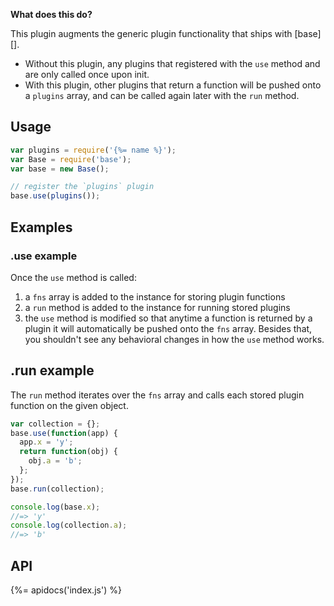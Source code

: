 **What does this do?**

This plugin augments the generic plugin functionality that ships with [base][]. 

- Without this plugin, any plugins that registered with the `use` method and are only called once upon init.
- With this plugin, other plugins that return a function will be pushed onto a `plugins` array, and can be called again later with the `run` method.

## Usage

```js
var plugins = require('{%= name %}');
var Base = require('base');
var base = new Base();

// register the `plugins` plugin
base.use(plugins());
```

## Examples

### .use example

Once the `use` method is called:

1. a `fns` array is added to the instance for storing plugin functions
1. a `run` method is added to the instance for running stored plugins
1. the `use` method is modified so that anytime a function is returned by a plugin it will automatically be pushed onto the `fns` array. Besides that, you shouldn't see any behavioral changes in how the `use` method works.

## .run example

The `run` method iterates over the `fns` array and calls each stored plugin function on the given object.

```js
var collection = {};
base.use(function(app) {
  app.x = 'y';
  return function(obj) {
    obj.a = 'b';
  };
});
base.run(collection);

console.log(base.x);
//=> 'y'
console.log(collection.a);
//=> 'b'
```

## API

{%= apidocs('index.js') %}
